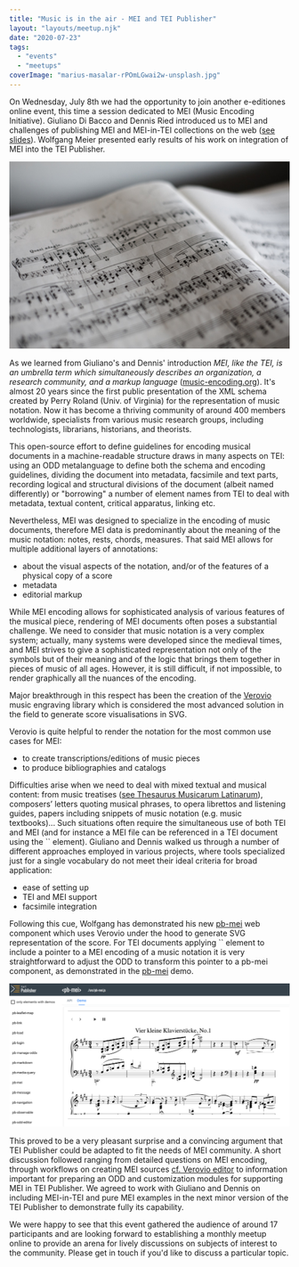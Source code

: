 ```yaml
---
title: "Music is in the air - MEI and TEI Publisher"
layout: "layouts/meetup.njk"
date: "2020-07-23"
tags: 
  - "events"
  - "meetups"
coverImage: "marius-masalar-rPOmLGwai2w-unsplash.jpg"
---
```


On Wednesday, July 8th we had the opportunity to join another e-editiones online event, this time a session dedicated to MEI (Music Encoding Initiative). Giuliano Di Bacco and Dennis Ried introduced us to MEI and challenges of publishing MEI and MEI-in-TEI collections on the web ([see slides](https://e-editiones.org/wp-content/uploads/2020/07/MEI_4_GDB_DR.pdf "MEI 4 EE presentation GDB&amp;DR")). Wolfgang Meier presented early results of his work on integration of MEI into the TEI Publisher.

![Photo by <a href="https://unsplash.com/@marius?utm_source=unsplash&utm_medium=referral&utm_content=creditCopyText" target="unsplash">Marius Masalar</a> on <a href="https://unsplash.com/s/photos/music?utm_source=unsplash&utm_medium=referral&utm_content=creditCopyText" target="unsplash">Unsplash</a>](/img/marius-masalar-rPOmLGwai2w-unsplash.jpg)
  
As we learned from Giuliano's and Dennis' introduction _MEI, like the TEI, is an umbrella term which simultaneously describes an organization, a research community, and a markup language_ ([music-encoding.org](https://music-encoding.org/about/)). It's almost 20 years since the first public presentation of the XML schema created by Perry Roland (Univ. of Virginia) for the representation of music notation. Now it has become a thriving community of around 400 members worldwide, specialists from various music research groups, including technologists, librarians, historians, and theorists.

This open-source effort to define guidelines for encoding musical documents in a machine-readable structure draws in many aspects on TEI: using an ODD metalanguage to define both the schema and encoding guidelines, dividing the document into metadata, facsimile and text parts, recording logical and structural divisions of the document (albeit named differently) or "borrowing" a number of element names from TEI to deal with metadata, textual content, critical apparatus, linking etc.

Nevertheless, MEI was designed to specialize in the encoding of music documents, therefore MEI data is predominantly about the meaning of the music notation: notes, rests, chords, measures. That said MEI allows for multiple additional layers of annotations:

- about the visual aspects of the notation, and/or of the features of a physical copy of a score
- metadata
- editorial markup

While MEI encoding allows for sophisticated analysis of various features of the musical piece, rendering of MEI documents often poses a substantial challenge. We need to consider that music notation is a very complex system; actually, many systems were developed since the medieval times, and MEI strives to give a sophisticated representation not only of the symbols but of their meaning and of the logic that brings them together in pieces of music of all ages. However, it is still difficult, if not impossible, to render graphically all the nuances of the encoding.

Major breakthrough in this respect has been the creation of the [Verovio](https://www.verovio.org) music engraving library which is considered the most advanced solution in the field to generate score visualisations in SVG.

Verovio is quite helpful to render the notation for the most common use cases for MEI:

- to create transcriptions/editions of music pieces
- to produce bibliographies and catalogs

Difficulties arise when we need to deal with mixed textual and musical content: from music treatises ([see Thesaurus Musicarum Latinarum](http://www.chmtl.indiana.edu/tml)), composers’ letters quoting musical phrases, to opera librettos and listening guides, papers including snippets of music notation (e.g. music textbooks)... Such situations often require the simultaneous use of both TEI and MEI (and for instance a MEI file can be referenced in a TEI document using the \`\` element). Giuliano and Dennis walked us through a number of different approaches employed in various projects, where tools specialized just for a single vocabulary do not meet their ideal criteria for broad application:

- ease of setting up
- TEI and MEI support
- facsimile integration

Following this cue, Wolfgang has demonstrated his new [pb-mei](https://unpkg.com/@teipublisher/pb-components@1.0.0/dist/api.html#pb-mei.0) web component which uses Verovio under the hood to generate SVG representation of the score. For TEI documents applying \`\` element to include a pointer to a MEI encoding of a music notation it is very straightforward to adjust the ODD to transform this pointer to a pb-mei component, as demonstrated in the [pb-mei](https://unpkg.com/@teipublisher/pb-components@1.0.0/dist/api.html#pb-mei.1) demo.

![Demo page of the pb-mei component](/img/mei-demo-1024x523.png)

This proved to be a very pleasant surprise and a convincing argument that TEI Publisher could be adapted to fit the needs of MEI community. A short discussion followed ranging from detailed questions on MEI encoding, through workflows on creating MEI sources [cf. Verovio editor](https://editor.verovio.org) to information important for preparing an ODD and customization modules for supporting MEI in TEI Publisher. We agreed to work with Giuliano and Dennis on including MEI-in-TEI and pure MEI examples in the next minor version of the TEI Publisher to demonstrate fully its capability.

We were happy to see that this event gathered the audience of around 17 participants and are looking forward to establishing a monthly meetup online to provide an arena for lively discussions on subjects of interest to the community. Please get in touch if you'd like to discuss a particular topic.

